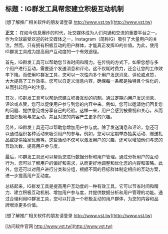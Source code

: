 ## **标题：IG群发工具帮您建立积极互动机制**

[想了解推广相关软件的朋友请登录 http://www.vst.tw](http://www.vst.tw)

**正文：**
在如今信息爆炸的时代，社交媒体成为人们沟通和交流的重要平台之一。作为全球最受欢迎的社交媒体之一，Instagram（简称IG）吸引了大量用户的关注。然而，只有拥有积极互动的用户群体，才能真正发挥IG的价值。为此，使用IG群发工具成为提高用户互动度的一个有效途径。

首先，IG群发工具可以帮助您节省时间和精力。在传统的方式下，如果您想与多个用户进行互动，需要逐个发送消息和评论。这不仅耗时费力，还会让您的工作效率下降。而使用IG群发工具，您可以一次性向多个用户发送消息、评论或点赞，大大提高了工作效率。您可以自定义消息内容，确保每一条都是独特且个性化的，从而引起用户的注意。

其次，IG群发工具可以帮助您建立积极互动的机制。通过定期向用户发送消息、评论或点赞，您可以促使用户参与到您的内容中来。例如，您可以邀请他们回复您的问题、提供意见或分享自己的经验。这样一来，用户会感到被重视和关心，从而更加积极地与您互动，并且对您的内容产生更多的兴趣。

另外，IG群发工具还可以帮助您增加用户参与度。除了发送消息和评论，您还可以通过组织各种活动来吸引用户的参与。例如，您可以定期举办抽奖活动、赠送礼品或提供独家优惠等。这些活动不仅可以激发用户的兴趣，还可以增加他们与您的互动次数，提高用户参与度。

最后，IG群发工具还可以帮助您进行数据分析和用户管理。通过分析用户的互动行为，您可以了解用户的偏好和需求，从而更好地调整和优化您的内容和策略。此外，您还可以对用户进行分类和分组，根据不同的目标群体制定相应的互动方案，进一步提高用户互动度。

总结起来，IG群发工具是提高用户互动度的一种有效工具。它可以节省时间和精力、建立积极互动机制、增加用户参与度，并提供数据分析和用户管理的功能。通过合理利用IG群发工具，您可以打造一个积极互动的用户群体，为您的内容和品牌增添更多价值。

[想了解推广相关软件的朋友请登录 http://www.vst.tw](http://www.vst.tw)


[访问软件官网 http://www.vst.tw](http://www.vst.tw)
